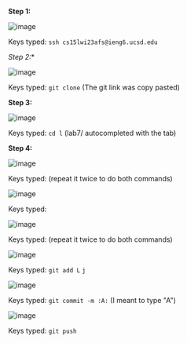 **Step 1:** 

![image](https://user-images.githubusercontent.com/56902053/221444206-87e3f2e6-9b51-4a3b-91e9-977dbd0bd680.png)  

Keys typed: `ssh cs15lwi23afs@ieng6.ucsd.edu` <enter>  
  
*Step 2:**  

![image](https://user-images.githubusercontent.com/56902053/221444307-116ead18-4c73-4cf5-a589-8302e1dfc004.png)  
  
Keys typed: `git clone` <ctrl v> <enter> (The git link was copy pasted)
  
**Step 3:**  
  
![image](https://user-images.githubusercontent.com/56902053/221444324-f6d0c35b-74f5-4bde-8b16-79eb1f066a87.png)  
  
Keys typed: `cd l` <tab> <enter> (lab7/ autocompleted with the tab)  
  
**Step 4:**  
  
![image](https://user-images.githubusercontent.com/56902053/221444366-d9cb44f7-5d4b-47c9-b3ec-2d5afb400224.png)  
  
Keys typed: <up> <up> <up> <up> <up> <up> <up> <enter> (repeat it twice to do both commands)

![image](https://user-images.githubusercontent.com/56902053/221444440-23654aa5-31a6-4a34-a0e0-d7ee559ea007.png)  
  
Keys typed: <up> <up> <up> <up> <up> <up> <up> <enter>  
  
![image](https://user-images.githubusercontent.com/56902053/221444485-7a980192-53c6-41b5-94ad-511583fc6e1b.png)  
  
Keys typed: <up> <up> <up> <enter> (repeat it twice to do both commands)

![image](https://user-images.githubusercontent.com/56902053/221444523-47d46c0f-0252-43ac-9879-2c7b501c3745.png)  
  
Keys typed: `git add L` <tab> `j` <tab> <enter>  
  
![image](https://user-images.githubusercontent.com/56902053/221444682-feb5ce86-4106-4253-8b22-73cfee0c261b.png)  
  
Keys typed: `git commit -m :A:` <enter> (I meant to type "A")  
  
![image](https://user-images.githubusercontent.com/56902053/221444712-2f1bba47-96a2-424b-b022-ff34160e6b60.png)  
  
Keys typed: `git push` <enter>
